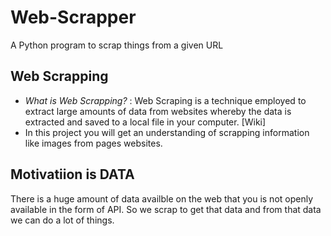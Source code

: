 # Web-Scrapper
A Python program to scrap things from a given URL

## Web Scrapping
- *What is Web Scrapping?* : Web Scraping is a technique employed to extract large amounts of data from websites whereby the data is extracted and saved to a local file in your computer. [Wiki]
- In this project you will get an understanding of scrapping information like images from pages websites.

## Motivatiion is DATA
There is a huge amount of data availble on the web that you is not openly available in the form of API.
So we scrap to get that data and from that data we can do a lot of things.

